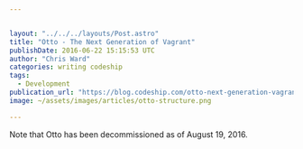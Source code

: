 ```yaml
---


layout: "../../../layouts/Post.astro"
title: "Otto - The Next Generation of Vagrant"
publishDate: 2016-06-22 15:15:53 UTC
author: "Chris Ward"
categories: writing codeship
tags:
  - Development
publication_url: "https://blog.codeship.com/otto-next-generation-vagrant/"
image: ~/assets/images/articles/otto-structure.png

---
```

Note that Otto has been decommissioned as of August 19, 2016.

